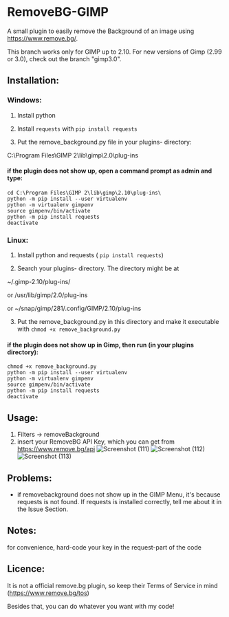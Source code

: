 # RemoveBG-GIMP
A small plugin to easily remove the Background of an image using https://www.remove.bg/. 

This branch works only for GIMP up to 2.10. For new versions of Gimp (2.99 or 3.0), check out the branch "gimp3.0".
## Installation:
### Windows: 
1. Install python

2. Install  `requests` with `pip install requests`

3. Put the remove_background.py file in your plugins- directory:

C:\Program Files\GIMP 2\lib\gimp\2.0\plug-ins

#### if the plugin does not show up, open a command prompt as admin and type:
```
cd C:\Program Files\GIMP 2\lib\gimp\2.10\plug-ins\
python -m pip install --user virtualenv
python -m virtualenv gimpenv
source gimpenv/bin/activate
python -m pip install requests
deactivate
 ```

### Linux: 
1. Install python and requests ( `pip install requests`)

2. Search your plugins- directory. The directory might be at

 ~/.gimp-2.10/plug-ins/

 or /usr/lib/gimp/2.0/plug-ins  

 or ~/snap/gimp/281/.config/GIMP/2.10/plug-ins

3. Put the remove_background.py in this directory and make it executable with `chmod +x remove_background.py` 

#### if the plugin does not show up in Gimp, then run (in your plugins directory):

```
chmod +x remove_background.py
python -m pip install --user virtualenv
python -m virtualenv gimpenv
source gimpenv/bin/activate
python -m pip install requests
deactivate
```
 

## Usage:
1. Filters -> removeBackground
2. insert your RemoveBG API Key, which you can get from https://www.remove.bg/api
![Screenshot (111)](https://user-images.githubusercontent.com/66686353/84802853-773a8080-b001-11ea-9c1a-5da90977a010.png)
![Screenshot (112)](https://user-images.githubusercontent.com/66686353/84803152-e1532580-b001-11ea-9bf5-ff2061c3f061.png)
![Screenshot (113)](https://user-images.githubusercontent.com/66686353/84802857-786bad80-b001-11ea-9bdd-be2c37bbea8d.png)

## Problems:
- if removebackground does not show up in the GIMP Menu, it's because requests is not found. 
If requests is installed correctly, tell me about it in the Issue Section.

## Notes:
for convenience, hard-code your key in the request-part of the code

## Licence:
It is not a official remove.bg plugin, so keep their Terms of Service in mind (https://www.remove.bg/tos)

Besides that, you can do whatever you want with my code!
